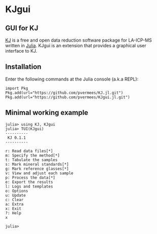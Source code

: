 # KJgui

## GUI for KJ

[KJ](https://github.com/pvermees/KJ.jl) is a free and open data
reduction software package for LA-ICP-MS written in
[Julia](https://julialang.org/). KJgui is an extension that provides a
graphical user interface to KJ.

## Installation

Enter the following commands at the Julia console (a.k.a REPL):

```
import Pkg
Pkg.add(url="https://github.com/pvermees/KJ.jl.git")
Pkg.add(url="https://github.com/pvermees/KJgui.jl.git")
```

## Minimal working example

```
julia> using KJ, KJgui
julia> TUI(KJgui)
----------
 KJ 0.1.1
----------

r: Read data files[*]
m: Specify the method[*]
t: Tabulate the samples
s: Mark mineral standards[*]
g: Mark reference glasses[*]
v: View and adjust each sample
p: Process the data[*]
e: Export the results
l: Logs and templates
o: Options
u: Update
c: Clear
a: Extra
x: Exit
?: Help
x

julia> 
```

